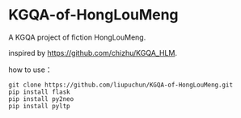# KGQA-of-HongLouMeng
A KGQA project of fiction HongLouMeng.

inspired by https://github.com/chizhu/KGQA_HLM.

how to use：

```shell
git clone https://github.com/liupuchun/KGQA-of-HongLouMeng.git
pip install flask
pip install py2neo
pip install pyltp
```

